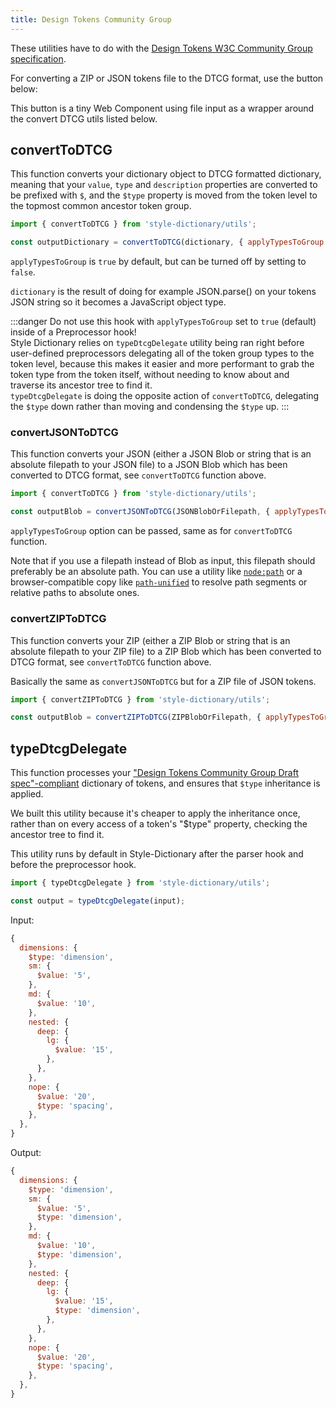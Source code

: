```yaml
---
title: Design Tokens Community Group
---
```


These utilities have to do with the [Design Tokens W3C Community Group specification](https://tr.designtokens.org/format/).

For converting a ZIP or JSON tokens file to the DTCG format, use the button below:

<sd-dtcg-convert></sd-dtcg-convert>

This button is a tiny Web Component using file input as a wrapper around the convert DTCG utils listed below.

## convertToDTCG

This function converts your dictionary object to DTCG formatted dictionary, meaning that your `value`, `type` and `description` properties are converted to be prefixed with `$`, and the `$type` property is moved from the token level to the topmost common ancestor token group.

```js
import { convertToDTCG } from 'style-dictionary/utils';

const outputDictionary = convertToDTCG(dictionary, { applyTypesToGroup: false });
```

`applyTypesToGroup` is `true` by default, but can be turned off by setting to `false`.

`dictionary` is the result of doing for example JSON.parse() on your tokens JSON string so it becomes a JavaScript object type.

:::danger
Do not use this hook with `applyTypesToGroup` set to `true` (default) inside of a Preprocessor hook!\
Style Dictionary relies on `typeDtcgDelegate` utility being ran right before user-defined preprocessors delegating all of the token group types to the token level,
because this makes it easier and more performant to grab the token type from the token itself, without needing to know about and traverse its ancestor tree to find it.\
`typeDtcgDelegate` is doing the opposite action of `convertToDTCG`, delegating the `$type` down rather than moving and condensing the `$type` up.
:::

### convertJSONToDTCG

This function converts your JSON (either a JSON Blob or string that is an absolute filepath to your JSON file) to a JSON Blob which has been converted to DTCG format, see `convertToDTCG` function above.

```js
import { convertToDTCG } from 'style-dictionary/utils';

const outputBlob = convertJSONToDTCG(JSONBlobOrFilepath, { applyTypesToGroup: false });
```

`applyTypesToGroup` option can be passed, same as for `convertToDTCG` function.

Note that if you use a filepath instead of Blob as input, this filepath should preferably be an absolute path.
You can use a utility like [`node:path`](https://nodejs.org/api/path.html) or a browser-compatible copy like [`path-unified`](https://www.npmjs.com/package/path-unified)
to resolve path segments or relative paths to absolute ones.

### convertZIPToDTCG

This function converts your ZIP (either a ZIP Blob or string that is an absolute filepath to your ZIP file) to a ZIP Blob which has been converted to DTCG format, see `convertToDTCG` function above.

Basically the same as `convertJSONToDTCG` but for a ZIP file of JSON tokens.

```js
import { convertZIPToDTCG } from 'style-dictionary/utils';

const outputBlob = convertZIPToDTCG(ZIPBlobOrFilepath, { applyTypesToGroup: false });
```

## typeDtcgDelegate

This function processes your ["Design Tokens Community Group Draft spec"-compliant](https://tr.designtokens.org/format/) dictionary of tokens, and ensures that `$type` inheritance is applied.

We built this utility because it's cheaper to apply the inheritance once, rather than on every access of a token's "$type" property, checking the ancestor tree to find it.

This utility runs by default in Style-Dictionary after the parser hook and before the preprocessor hook.

```js
import { typeDtcgDelegate } from 'style-dictionary/utils';

const output = typeDtcgDelegate(input);
```

Input:

```js
{
  dimensions: {
    $type: 'dimension',
    sm: {
      $value: '5',
    },
    md: {
      $value: '10',
    },
    nested: {
      deep: {
        lg: {
          $value: '15',
        },
      },
    },
    nope: {
      $value: '20',
      $type: 'spacing',
    },
  },
}
```

Output:

```js
{
  dimensions: {
    $type: 'dimension',
    sm: {
      $value: '5',
      $type: 'dimension',
    },
    md: {
      $value: '10',
      $type: 'dimension',
    },
    nested: {
      deep: {
        lg: {
          $value: '15',
          $type: 'dimension',
        },
      },
    },
    nope: {
      $value: '20',
      $type: 'spacing',
    },
  },
}
```
